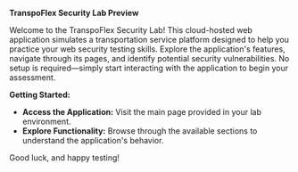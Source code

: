 **TranspoFlex Security Lab Preview**

Welcome to the TranspoFlex Security Lab! This cloud-hosted web application simulates a transportation service platform designed to help you practice your web security testing skills. Explore the application's features, navigate through its pages, and identify potential security vulnerabilities. No setup is required—simply start interacting with the application to begin your assessment.

**Getting Started:**
- **Access the Application:** Visit the main page provided in your lab environment.
- **Explore Functionality:** Browse through the available sections to understand the application's behavior.

Good luck, and happy testing!